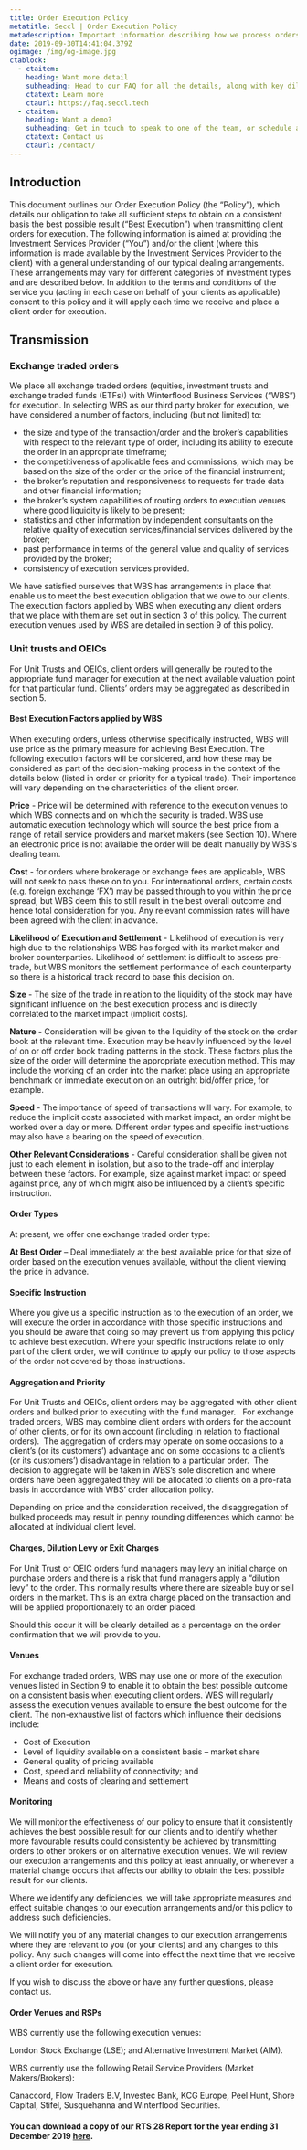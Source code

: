 ```yaml
---
title: Order Execution Policy
metatitle: Seccl | Order Execution Policy
metadescription: Important information describing how we process orders.
date: 2019-09-30T14:41:04.379Z
ogimage: /img/og-image.jpg
ctablock:
  - ctaitem:
    heading: Want more detail
    subheading: Head to our FAQ for all the details, along with key diligence info.
    ctatext: Learn more
    ctaurl: https://faq.seccl.tech
  - ctaitem:
    heading: Want a demo?
    subheading: Get in touch to speak to one of the team, or schedule a demo
    ctatext: Contact us
    ctaurl: /contact/
---
```

##	Introduction
This document outlines our Order Execution Policy (the “Policy”), which details our obligation to take all sufficient steps to obtain on a consistent basis the best possible result (“Best Execution”) when transmitting client orders for execution.
The following information is aimed at providing the Investment Services Provider (“You”) and/or the client (where this information is made available by the Investment Services Provider to the client) with a general understanding of our typical dealing arrangements. These arrangements may vary for different categories of investment types and are described below.
In addition to the terms and conditions of the service you (acting in each case on behalf of your clients as applicable) consent to this policy and it will apply each time we receive and place a client order for execution.
##	Transmission
### Exchange traded orders
We place all exchange traded orders (equities, investment trusts and exchange traded funds (ETFs)) with Winterflood Business Services (“WBS”) for execution. In selecting WBS as our third party broker for execution, we have considered a number of factors, including (but not limited) to:

+	the size and type of the transaction/order and the broker’s capabilities with respect to the relevant type of order, including its ability to execute the order in an appropriate timeframe;
+	the competitiveness of applicable fees and commissions, which may be based on the size of the order or the price of the financial instrument;
+	the broker’s reputation and responsiveness to requests for trade data and other financial information;
+	the broker’s system capabilities of routing orders to execution venues where good liquidity is likely to be present;
+	statistics and other information by independent consultants on the relative quality of execution services/financial services delivered by the broker;
+	past performance in terms of the general value and quality of services provided by the broker;
+	consistency of execution services provided.

We have satisfied ourselves that WBS has arrangements in place that enable us to meet the best execution obligation that we owe to our clients.
The execution factors applied by WBS when executing any client orders that we place with them are set out in section 3 of this policy. The current execution venues used by WBS are detailed in section 9 of this policy.


### Unit trusts and OEICs
For Unit Trusts and OEICs, client orders will generally be routed to the appropriate fund manager for execution at the next available valuation point for that particular fund. Clients’ orders may be aggregated as described in section 5.

####	Best Execution Factors applied by WBS

When executing orders, unless otherwise specifically instructed, WBS will use price as the primary measure for achieving Best Execution. The following execution factors will be considered, and how these may be considered as part of the decision-making process in the context of the details below (listed in order or priority for a typical trade). Their importance will vary depending on the characteristics of the client order.

__Price__ - Price will be determined with reference to the execution venues to which WBS connects and on which the security is traded. WBS use automatic execution technology which will source the best price from a range of retail service providers and market makers (see Section 10). Where an electronic price is not available the order will be dealt manually by WBS's dealing team.

__Cost__ - for orders where brokerage or exchange fees are applicable, WBS will not seek to pass these on to you. For international orders, certain costs (e.g. foreign exchange ‘FX’) may be passed through to you within the price spread, but WBS deem this to still result in the best overall outcome and hence total consideration for you. Any relevant commission rates will have been agreed with the client in advance.

__Likelihood of Execution and Settlement__ - Likelihood of execution is very high due to the relationships WBS has forged with its market maker and broker counterparties. Likelihood of settlement is difficult to assess pre-trade, but WBS monitors the settlement performance of each counterparty so there is a historical track record to base this decision on.

__Size__ - The size of the trade in relation to the liquidity of the stock may have significant influence on the best execution process and is directly correlated to the market impact (implicit costs).

__Nature__ - Consideration will be given to the liquidity of the stock on the order book at the relevant time. Execution may be heavily influenced by the level of on or off order book trading patterns in the stock. These factors plus the size of the order will determine the appropriate execution method. This may include the working of an order into the market place using an appropriate benchmark or immediate execution on an outright bid/offer price, for example.

__Speed__ - The importance of speed of transactions will vary. For example, to reduce the implicit costs associated with market impact, an order might be worked over a day or more. Different order types and specific instructions may also have a bearing on the speed of execution.

__Other Relevant Considerations__ - Careful consideration shall be given not just to each element in isolation, but also to the trade-off and interplay between these factors. For example, size against market impact or speed against price, any of which might also be influenced by a client’s specific instruction.

####	Order Types

At present, we offer one exchange traded order type:

__At Best Order__ – Deal immediately at the best available price for that size of order based on the execution venues available, without the client viewing the price in advance.

####	Specific Instruction

Where you give us a specific instruction as to the execution of an order, we will execute the order in accordance with those specific instructions and you should be aware that doing so may prevent us from applying this policy to achieve best execution.
Where your specific instructions relate to only part of the client order, we will continue to apply our policy to those aspects of the order not covered by those instructions.

####	Aggregation and Priority

For Unit Trusts and OEICs, client orders may be aggregated with other client orders and bulked prior to executing with the fund manager.
 
For exchange traded orders, WBS may combine client orders with orders for the account of other clients, or for its own account (including in relation to fractional orders).  The aggregation of orders may operate on some occasions to a client’s (or its customers’) advantage and on some occasions to a client’s (or its customers’) disadvantage in relation to a particular order.  The decision to aggregate will be taken in WBS’s sole discretion and where orders have been aggregated they will be allocated to clients on a pro-rata basis in accordance with WBS’ order allocation policy.

Depending on price and the consideration received, the disaggregation of bulked proceeds may result in penny rounding differences which cannot be allocated at individual client level.

####	Charges, Dilution Levy or Exit Charges

For Unit Trust or OEIC orders fund managers may levy an initial charge on purchase orders and there is a risk that fund managers apply a “dilution levy” to the order. This normally results where there are sizeable buy or sell orders in the market. This is an extra charge placed on the transaction and will be applied proportionately to an order placed.

Should this occur it will be clearly detailed as a percentage on the order confirmation that we will provide to you.

####	Venues

For exchange traded orders, WBS may use one or more of the execution venues listed in Section 9 to enable it to obtain the best possible outcome on a consistent basis when executing client orders. WBS will regularly assess the execution venues available to ensure the best outcome for the client. The non-exhaustive list of factors which influence their decisions include:

+	Cost of Execution
+	Level of liquidity available on a consistent basis – market share
+	General quality of pricing available
+	Cost, speed and reliability of connectivity; and
+	Means and costs of clearing and settlement

####	Monitoring

We will monitor the effectiveness of our policy to ensure that it consistently achieves the best possible result for our clients and to identify whether more favourable results could consistently be achieved by transmitting orders to other brokers or on alternative execution venues. We will review our execution arrangements and this policy at least annually, or whenever a material change occurs that affects our ability to obtain the best possible result for our clients.

Where we identify any deficiencies, we will take appropriate measures and effect suitable changes to our execution arrangements and/or this policy to address such deficiencies.

We will notify you of any material changes to our execution arrangements where they are relevant to you (or your clients) and any changes to this policy. Any such changes will come into effect the next time that we receive a client order for execution.

If you wish to discuss the above or have any further questions, please contact us.

####	Order Venues and RSPs

WBS currently use the following execution venues:

London Stock Exchange (LSE); and Alternative Investment Market (AIM).

WBS currently use the following Retail Service Providers (Market Makers/Brokers):

Canaccord, Flow Traders B.V, Investec Bank, KCG Europe, Peel Hunt, Shore Capital, Stifel, Susquehanna and Winterflood Securities.

#### You can download a copy of our RTS 28 Report for the year ending 31 December 2019 <a href="https://f.hubspotusercontent20.net/hubfs/6245974/Literature/Seccl%20RTS28%20report%20-%202020%20(12%20months%20to%2031.12.2019).pdf" target="_blank"> here</a>. 
